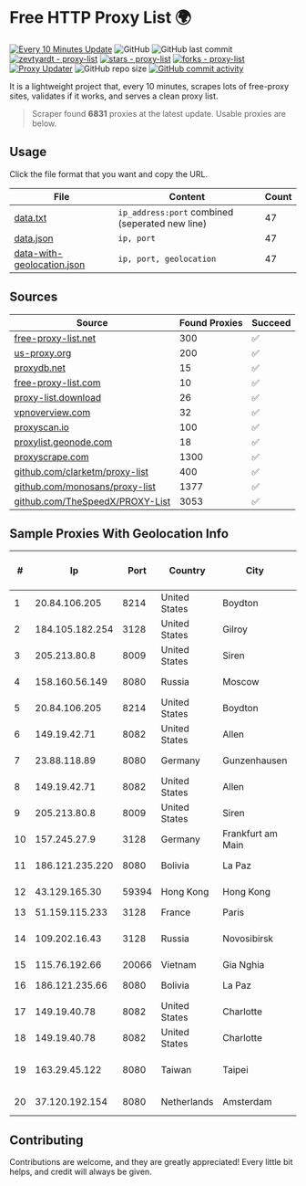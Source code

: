 
# Free HTTP Proxy List 🌍

[![Every 10 Minutes Update](https://github.com/mertguvencli/http-proxy-list/actions/workflows/main.yml/badge.svg?branch=main)](https://github.com/mertguvencli/http-proxy-list/actions/workflows/main.yml)
![GitHub](https://img.shields.io/github/license/mertguvencli/http-proxy-list)
![GitHub last commit](https://img.shields.io/github/last-commit/mertguvencli/http-proxy-list)
[![zevtyardt - proxy-list](https://img.shields.io/static/v1?label=zevtyardt&message=proxy-list&color=blue&logo=github)](https://github.com/zevtyardt/proxy-list "Go to GitHub repo")
[![stars - proxy-list](https://img.shields.io/github/stars/zevtyardt/proxy-list?style=social)](https://github.com/zevtyardt/proxy-list)
[![forks - proxy-list](https://img.shields.io/github/forks/zevtyardt/proxy-list?style=social)](https://github.com/zevtyardt/proxy-list)
[![Proxy Updater](https://github.com/zevtyardt/proxy-list/workflows/Proxy%20Updater/badge.svg)](https://github.com/zevtyardt/proxy-list/actions?query=workflow:"Proxy+Updater")
![GitHub repo size](https://img.shields.io/github/repo-size/zevtyardt/proxy-list)
[![GitHub commit activity](https://img.shields.io/github/commit-activity/m/zevtyardt/proxy-list?logo=commits)](https://github.com/zevtyardt/proxy-list/commits/main)

It is a lightweight project that, every 10 minutes, scrapes lots of free-proxy sites, validates if it works, and serves a clean proxy list.

> Scraper found **6831** proxies at the latest update. Usable proxies are below.

## Usage

Click the file format that you want and copy the URL.

|File|Content|Count|
|----|-------|-----|
|[data.txt](https://raw.githubusercontent.com/mertguvencli/http-proxy-list/main/proxy-list/data.txt)|`ip_address:port` combined (seperated new line)|47|
|[data.json](https://raw.githubusercontent.com/mertguvencli/http-proxy-list/main/proxy-list/data.json)|`ip, port`|47|
|[data-with-geolocation.json](https://raw.githubusercontent.com/mertguvencli/http-proxy-list/main/proxy-list/data-with-geolocation.json)|`ip, port, geolocation`|47|

## Sources

|Source|Found Proxies|Succeed|
|------|-------------|-------|
|[free-proxy-list.net](https://free-proxy-list.net)|300|✅|
|[us-proxy.org](https://www.us-proxy.org)|200|✅|
|[proxydb.net](http://proxydb.net)|15|✅|
|[free-proxy-list.com](https://free-proxy-list.com/?page=&port=&type%5B%5D=http&type%5B%5D=https&up_time=0&search=Search)|10|✅|
|[proxy-list.download](https://www.proxy-list.download/HTTP)|26|✅|
|[vpnoverview.com](https://vpnoverview.com/privacy/anonymous-browsing/free-proxy-servers)|32|✅|
|[proxyscan.io](https://www.proxyscan.io)|100|✅|
|[proxylist.geonode.com](https://proxylist.geonode.com/api/proxy-list?limit=300&page=1&sort_by=lastChecked&sort_type=desc&protocols=http,https)|18|✅|
|[proxyscrape.com](https://api.proxyscrape.com/v2/?request=displayproxies&protocol=http&timeout=10000&country=all&ssl=all&anonymity=all)|1300|✅|
|[github.com/clarketm/proxy-list](https://raw.githubusercontent.com/clarketm/proxy-list/master/proxy-list-raw.txt)|400|✅|
|[github.com/monosans/proxy-list](https://raw.githubusercontent.com/monosans/proxy-list/main/proxies/http.txt)|1377|✅|
|[github.com/TheSpeedX/PROXY-List](https://raw.githubusercontent.com/TheSpeedX/PROXY-List/master/http.txt)|3053|✅|


## Sample Proxies With Geolocation Info

|#|Ip|Port|Country|City|Internet Service Provider|
|-|--|----|-------|----|-------------------------|
|1|20.84.106.205|8214|United States|Boydton|Microsoft Corporation|
|2|184.105.182.254|3128|United States|Gilroy|Hurricane Electric LLC|
|3|205.213.80.8|8009|United States|Siren|WiscNet|
|4|158.160.56.149|8080|Russia|Moscow|Yandex.Cloud LLC|
|5|20.84.106.205|8214|United States|Boydton|Microsoft Corporation|
|6|149.19.42.71|8082|United States|Allen|iboss, inc|
|7|23.88.118.89|8080|Germany|Gunzenhausen|Hetzner Online GmbH|
|8|149.19.42.71|8082|United States|Allen|iboss, inc|
|9|205.213.80.8|8009|United States|Siren|WiscNet|
|10|157.245.27.9|3128|Germany|Frankfurt am Main|DigitalOcean, LLC|
|11|186.121.235.220|8080|Bolivia|La Paz|AXS Bolivia S. A.|
|12|43.129.165.30|59394|Hong Kong|Hong Kong|Aceville Pte.ltd|
|13|51.159.115.233|3128|France|Paris|SCALEWAY|
|14|109.202.16.43|3128|Russia|Novosibirsk|JSC Avantel. Novosibirsk network|
|15|115.76.192.66|20066|Vietnam|Gia Nghia|VIETELGPRS|
|16|186.121.235.66|8080|Bolivia|La Paz|AXS Bolivia S. A.|
|17|149.19.40.78|8082|United States|Charlotte|iboss, inc|
|18|149.19.40.78|8082|United States|Charlotte|iboss, inc|
|19|163.29.45.122|8080|Taiwan|Taipei|Government Service Network|
|20|37.120.192.154|8080|Netherlands|Amsterdam|M247 Europe SRL|



## Contributing

Contributions are welcome, and they are greatly appreciated! Every
little bit helps, and credit will always be given.

